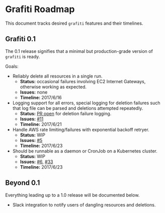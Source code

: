 # Grafiti Roadmap

This document tracks desired `grafiti` features and their timelines.

## Grafiti 0.1

The 0.1 release signifies that a minimal but production-grade version of `grafiti` is ready.

Goals:

* Reliably delete all resources in a single run.
    * **Status:** occasional failures involving EC2 Internet Gateways, otherwise working as expected.
    * **Issues:** none
    * **Timeline:** 2017/6/16
* Logging support for all errors, special logging for deletion failures such that log file can be parsed and deletions attempted repeatedly.
    * **Status:** [PR open](https://github.com/coreos/grafiti/pull/38) for deletion failure logging.
    * **Issues:** [#11](https://github.com/coreos/grafiti/issues/11)
    * **Timeline:** 2017/6/21
* Handle AWS rate limiting/failures with exponential backoff retryer.
    * **Status:** WIP
    * **Issues:** [#5](https://github.com/coreos/grafiti/issues/5)
    * **Timeline:** 2017/6/23
* Should be runnable as a daemon or CronJob on a Kubernetes cluster.
    * **Status:** WIP
    * **Issues:** [#6](https://github.com/coreos/grafiti/issues/6), [#33](https://github.com/coreos/grafiti/issues/33)
    * **Timeline:** 2017/6/23

## Beyond 0.1

Everything leading up to a 1.0 release will be documented below.

* Slack integration to notify users of dangling resources and deletions.
